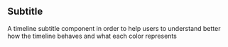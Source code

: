 ## Subtitle

A timeline subtitle component in order to help users to understand better how the timeline behaves and what each color represents
